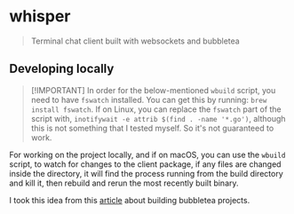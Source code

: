 # whisper
> Terminal chat client built with websockets and bubbletea 


## Developing locally 

> [!IMPORTANT] In order for the below-mentioned `wbuild` script, you need to have `fswatch` installed. You can get this by running: 
> `brew install fswatch`. If on Linux, you can replace the `fswatch` part of the script with, `inotifywait -e attrib $(find . -name '*.go')`, 
> although this is not something that I tested myself. So it's not guaranteed to work. 

For working on the project locally, and if on macOS, you can use the `wbuild` script, to watch for changes to the client package,
if any files are changed inside the directory, it will find the process running from the build directory and kill it, then rebuild and 
rerun the most recently built binary. 

I took this idea from this [article](https://leg100.github.io/en/posts/building-bubbletea-programs/) about building bubbletea projects. 